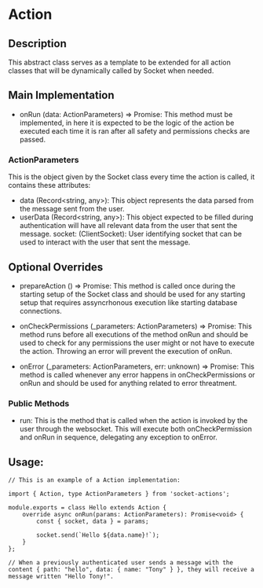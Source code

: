 # Action

## Description

This abstract class serves as a template to be extended for all action classes that will be dynamically called by Socket when needed.

## Main Implementation

- onRun (data: ActionParameters) => Promise<void>: This method must be implemented, in here it is expected to be the logic of the action be executed each time it is ran after all safety and permissions checks are passed.

### ActionParameters

This is the object given by the Socket class every time the action is called, it contains these attributes:

- data (Record<string, any>): This object represents the data parsed from the message sent from the user.
- userData (Record<string, any>): This object expected to be filled during authentication will have all relevant data from the user that sent the message.
  socket: (ClientSocket): User identifying socket that can be used to interact with the user that sent the message.

## Optional Overrides

- prepareAction () => Promise<void>: This method is called once during the starting setup of the Socket class and should be used for any starting setup that requires assyncrhonous execution like starting database connections.

- onCheckPermissions (\_parameters: ActionParameters) => Promise<void>: This method runs before all executions of the method onRun and should be used to check for any permissions the user might or not have to execute the action. Throwing an error will prevent the execution of onRun.

- onError (\_parameters: ActionParameters, err: unknown) => Promise<void>: This method is called whenever any error happens in onCheckPermissions or onRun and should be used for anything related to error threatment.

### Public Methods

- run: This is the method that is called when the action is invoked by the user through the websocket. This will execute both onCheckPermission and onRun in sequence, delegating any exception to onError.

## Usage:

```
// This is an example of a Action implementation:

import { Action, type ActionParameters } from 'socket-actions';

module.exports = class Hello extends Action {
    override async onRun(params: ActionParameters): Promise<void> {
        const { socket, data } = params;

        socket.send(`Hello ${data.name}!`);
    }
};

// When a previously authenticated user sends a message with the content { path: "hello", data: { name: "Tony" } }, they will receive a message written "Hello Tony!".
```
